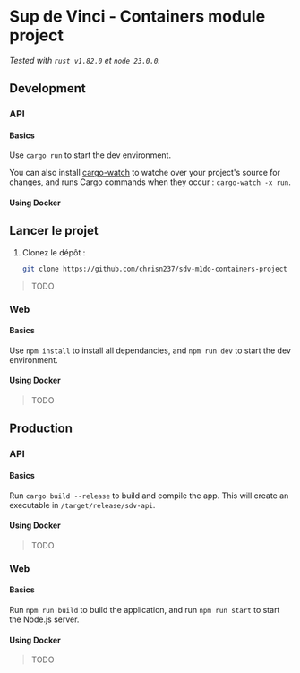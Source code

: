 # Sup de Vinci - Containers module project

*Tested with `rust v1.82.0` et `node 23.0.0`.*

## Development

### API

#### Basics

Use `cargo run` to start the dev environment.

You can also install [cargo-watch](https://crates.io/crates/cargo-watch) to watche over your project's source for changes, and runs Cargo commands when they occur : `cargo-watch -x run`.

#### Using Docker

## Lancer le projet

1. Clonez le dépôt :
   ```bash
   git clone https://github.com/chrisn237/sdv-m1do-containers-project

> TODO

### Web

#### Basics

Use `npm install` to install all dependancies, and `npm run dev` to start the dev environment.

#### Using Docker

> TODO

## Production

### API

#### Basics

Run `cargo build --release` to build and compile the app. This will create an executable in `/target/release/sdv-api`.

#### Using Docker

> TODO

### Web

#### Basics

Run `npm run build` to build the application, and run `npm run start` to start the Node.js server. 

#### Using Docker

> TODO
